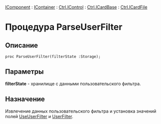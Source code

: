 ﻿---
Link: .Ctrl.ICardFile.@ParseUserFilter
---

[IComponent](topic:Com.Custom.ComClasses.IComponent.Default) :
[IContainer](topic:Com.Custom.ComClasses.IContainer.Default) :
[Ctrl.IControl](topic:Com.Custom.ComClasses.Ctrl.IControl.Default) :
[Ctrl.ICardBase](topic:Com.Custom.ComClasses.Ctrl.ICardBase.Default) :
[Ctrl.ICardFile](Default)

# Процедура ParseUserFilter

## Описание

    proc ParseUserFilter(filterState :Storage);

## Параметры

**filterState** - хранилище с данными пользовательского фильтра.

## Назначение

Извлечение данных пользовательского фильтра и установка значений полей
[UseUserFilter](topic:.Custom.ComClasses.Ctrl.ICardFile.UseUserFilter) и
[UserFilter](topic:.Custom.ComClasses.Ctrl.ICardFile.UserFilter).
